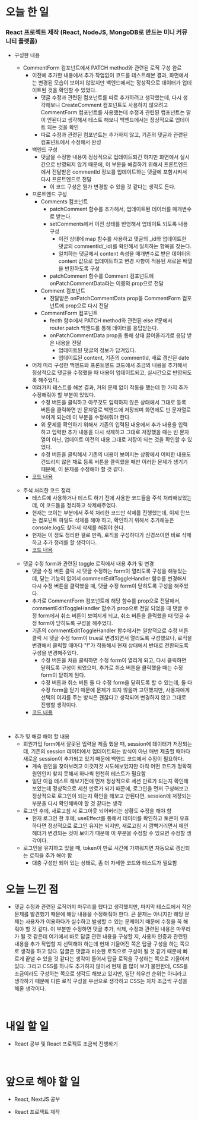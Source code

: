 # 오늘 한 일

### React 프로젝트 제작 (React, NodeJS, MongoDB로 만드는 미니 커뮤니티 플랫폼)

- 구성한 내용

  - CommentForm 컴포넌트에서 PATCH method와 관련된 로직 구성 완료
    - 이전에 추가한 내용에서 추가 작업없이 코드를 테스트해본 결과, 화면에서는 변경된 모습이 보이지 않았지만 백엔드에서는 정상적으로 데이터가 업데이트된 것을 확인할 수 있었다.
      - 댓글 수정과 관련된 컴포넌트를 따로 추가하려고 생각했는데, 다시 생각해보니 CreateComment 컴포넌트도 사용하지 않으려고 CommentForm 컴포넌트를 사용했는데 수정과 관련된 컴포넌트는 말이 안된다고 생각해서 테스트 해보니 백엔드에서는 정상적으로 업데이트 되는 것을 확인
      - 따로 수정과 관련된 컴포넌트는 추가하지 않고, 기존의 댓글과 관련된 컴포넌트에서 수정해서 완성
    - 백엔드 구성
      - 댓글을 수정한 내용이 정상적으로 업데이트되긴 하지만 화면에서 실시간으로 반영되지 않기 때문에, 이 부분을 해결하기 위해서 프론트엔드에서 전달받은 commentId 정보를 업데이트하는 댓글에 포함시켜서 다시 프론트엔드로 전달
        - 이 코드 구성은 뭔가 변경할 수 있을 것 같다는 생각도 든다.
    - 프론트엔드 구성
      - Comments 컴포넌트
        - patchComment 함수를 추가해서, 업데이트된 데이터를 매개변수로 받는다.
        - setComments에서 이전 상태를 반영해서 업데이트 되도록 내용 구성
          - 이전 상태에 map 함수를 사용하고 댓글의 \_id와 업데이트한 댓글의 commentId(\_id)를 확인해서 일치하는 항목을 찾는다.
          - 일치하는 댓글에서 content 속성을 매개변수로 받은 데이터의 content 값으로 업데이트하고 변경 사항이 적용된 새로운 배열을 반환하도록 구성
        - patchComment 함수를 Comment 컴포넌트에 onPatchCommentData라는 이름의 prop으로 전달
      - Comment 컴포넌트
        - 전달받은 onPatchCommentData prop을 CommentForm 컴포넌트에 prop으로 다시 전달
      - CommentForm 컴포넌트
        - fecth 함수에서 PATCH method와 관련된 else if문에서 router.patch 백엔드를 통해 데이터를 응답받는다.
        - onPatchCommentData prop을 통해 상태 끌어올리기로 응답 받은 내용을 전달
          - 업데이트된 댓글의 정보가 담겨있다.
          - 업데이트된 content, 기존의 commentId, 새로 갱신된 date
    - 어제 미리 구성한 백엔드와 프론트엔드 코드에서 조금의 내용을 추가해서 정상적으로 댓글을 수정했을 때 내용이 업데이트되고, 실시간으로 반영되도록 해주었다.
    - 여러가지 테스트를 해본 결과, 거의 문제 없이 작동을 했는데 한 가지 추가 수정해줘야 할 부분이 있었다.
      - 수정 버튼을 클릭하고 아무것도 입력하지 않은 상태에서 그대로 등록 버튼을 클릭하면 빈 문자열로 백엔드에 저장되며 화면에도 빈 문자열로 보이게 되는데 이 부분을 수정해줘야 한다.
      - 위 문제를 확인하기 위해서 기존의 입력된 내용에서 추가 내용을 입력하고 입력한 추가 내용을 다시 삭제하고 그대로 저장했을 때는 빈 문자열이 아닌, 업데이트 이전의 내용 그대로 저장이 되는 것을 확인할 수 있었다.
      - 수정 버튼을 클릭해서 기존의 내용이 보여지는 상황에서 어떠한 내용도 건드리지 않은 채로 등록 버튼을 클릭했을 때만 이러한 문제가 생기기 때문에, 이 문제를 수정해야 할 것 같다.
    - [코드 내용](https://github.com/jeongsangtae/mini-community-platform/commit/0c5753e9a0367d4b49134bdeb9e342cb9eb3b4c7)

  <br />

  - 주석 처리한 코드 정리
    - 테스트에 사용하거나 테스트 하기 전에 사용한 코드들을 주석 처리해놨었는데, 이 코드들을 정리하고 삭제해주었다.
    - 현재는 보이는 부분에서 주석 처리한 코드만 삭제를 진행했는데, 이제 안쓰는 컴포넌트 파일도 삭제를 해야 하고, 확인하기 위해서 추가해놓은 console.log도 찾아서 삭제를 해줘야 한다.
    - 현재는 이 정도 정리한 걸로 만족, 로직을 구성하다가 신경쓰이면 바로 삭제하고 추가 정리를 할 생각이다.
    - [코드 내용](https://github.com/jeongsangtae/mini-community-platform/commit/b8463726d6c2309c77624825e91fbf81865b3c1a)

  <br />

  - 댓글 수정 form과 관련된 toggle 로직에서 내용 추가 및 변경
    - 댓글 수정 버튼 클릭 시 댓글 수정하는 form이 열리도록 구성을 해놓았는데, 닫는 기능이 없어서 commentEditToggleHandler 함수를 변경해서 다시 수정 버튼을 클릭했을 때, 댓글 수정 form이 닫히도록 구성을 해주었다.
    - 추가로 CommentForm 컴포넌트에 해당 함수를 prop으로 전달해서, commentEditToggleHandler 함수가 prop으로 전달 되었을 때 댓글 수정 form에서 취소 버튼이 보여지게 되고, 취소 버튼을 클릭했을 때 댓글 수정 form이 닫히도록 구성을 해주었다.
    - 기존의 commentEditToggleHandler 함수에서는 일방적으로 수정 버튼 클릭 시 댓글 수정 form이 true로 변경되면서 열리도록 구성했으나, 로직을 변경해서 클릭할 때마다 "!"가 작동해서 현재 상태에서 반대로 전환되도록 구성을 변경해주었다.
      - 수정 버튼을 처음 클릭하면 수정 form이 열리게 되고, 다시 클릭하면 닫히도록 구성이 되었으며, 추가로 취소 버튼을 클릭했을 때는 수정 form이 닫히게 된다.
      - 수정 버튼과 취소 버튼 둘 다 수정 form을 닫히도록 할 수 있는데, 둘 다 수정 form을 닫기 때문에 문제가 되지 않을까 고민했지만, 사용자에게 선택의 여지를 주는 방식은 괜찮다고 생각되어 변경하지 않고 그대로 진행할 생각이다.
    - [코드 내용](https://github.com/jeongsangtae/mini-community-platform/commit/0700c73d484f8e00612242e46971c1db80dd7455)

<br />

- 추가 및 해결 해야 할 내용
  - 회원가입 form에서 잘못된 입력을 제출 했을 때, session에 데이터가 저장되는데, 기존의 session 데이터에서 업데이트되는 방식이 아닌 매번 제출할 때마다 새로운 session이 추가되고 있기 때문에 백엔드 코드에서 수정이 필요하다.
    - 계속 원인을 찾아보려고 이것저것 시도해보았지만 아직 어떤 코드가 정확히 원인인지 찾지 못해서 하나씩 천천히 테스트가 필요함
    - 일단 이걸 테스트 해보기전에 먼저 정상적으로 세션 만료가 되는지 확인해보았는데 정상적으로 세션 만료가 되기 때문에, 로그인을 먼저 구성해보고 정상적으로 로그인이 되는지 확인을 해보고 안된다면, session에 저장되는 부분을 다시 확인해봐야 할 것 같다는 생각
  - 로그인 후에, 새로고침 시 로그아웃 되어버리는 상황도 수정을 해야 함
    - 현재 로그인 한 후에, useEffect를 통해서 데이터를 확인하고 토큰이 유효하다면 정상적으로 로그인 유지는 되지만, 새로고침 시 깜빡거리면서 메인헤더가 변경되는 것이 보이기 때문에 이 부분을 수정할 수 있으면 수정할 생각이다.
  - 로그인을 유지하고 있을 때, token이 만료 시간에 가까워지면 자동으로 갱신되는 로직을 추가 해야 함
    - 대충 구성만 되어 있는 상태로, 좀 더 자세한 코드와 테스트가 필요함

# 오늘 느낀 점

- 댓글 수정과 관련된 로직까지 마무리를 했다고 생각했지만, 마지막 테스트에서 작은 문제를 발견했기 때문에 해당 내용을 수정해줘야 한다. 큰 문제는 아니지만 해당 문제는 사용자가 이용하다가 실수하고 발생할 수 있는 문제이기 때문에 수정을 꼭 해줘야 할 것 같다. 이 부분만 수정하면 댓글 추가, 삭제, 수정과 관련된 내용은 마무리가 될 것 같은데 여기에서 바로 답글 관련 내용을 구성할 지, 사용자 인증과 관련된 내용을 추가 작업할 지 선택해야 하는데 현재 기울어진 쪽은 답글 구성을 하는 쪽으로 생각을 하고 있다. 답글은 댓글과 비슷한 로직으로 구성이 될 것 같기 때문에 빠르게 끝낼 수 있을 것 같다는 생각이 들어서 답글 로직을 구성하는 쪽으로 기울어져 있다. 그리고 CSS를 하나도 추가하지 않아서 현재 좀 많이 보기 불편한데, CSS를 조금이라도 구성하는 쪽으로 생각도 해보고 있지만, 일단 최우선 순위는 아니라고 생각하기 때문에 다른 로직 구성을 우선으로 생각하고 CSS는 차차 조금씩 구성을 해줄 생각이다.

<br />

# 내일 할 일

- React 공부 및 React 프로젝트 조금씩 진행하기

<br />

# 앞으로 해야 할 일

- React, NextJS 공부

- React 프로젝트 제작
